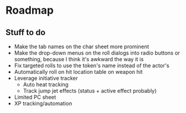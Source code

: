 # Roadmap

## Stuff to do

- Make the tab names on the char sheet more prominent
- Make the drop-down menus on the roll dialogs into radio buttons or something, because I think it's awkward the way it is
- Fix targeted rolls to use the token's name instead of the actor's
- Automatically roll on hit location table on weapon hit
- Leverage initiative tracker
  - Auto heat tracking
  - Track jump jet effects (status + active effect probably)
- Limited PC sheet
- XP tracking/automation
